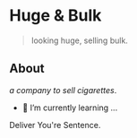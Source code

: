 # Huge & Bulk
> looking huge, selling bulk.
## About
_a company to sell cigarettes_.
- 🌱 I’m currently learning ...

Deliver You're Sentence.
